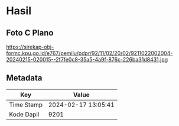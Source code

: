 # Hasil

## Foto C Plano

https://sirekap-obj-formc.kpu.go.id/e767/pemilu/pdpr/92/11/02/20/02/9211022002004-20240215-020015--2f7fe0c8-35a5-4a9f-876c-226ba31d8431.jpg


## Metadata

| Key        | Value               |
| ---------- | ------------------- |
| Time Stamp | 2024-02-17 13:05:41 |
| Kode Dapil | 9201                |




